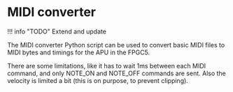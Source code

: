 # MIDI converter

!!! info "TODO"
	Extend and update

The MIDI converter Python script can be used to convert basic MIDI files to MIDI bytes and timings for the APU in the FPGC5.

There are some limitations, like it has to wait 1ms between each MIDI command, and only NOTE_ON and NOTE_OFF commands are sent.
Also the velocity is limited a bit (this is on purpose, to prevent clipping).